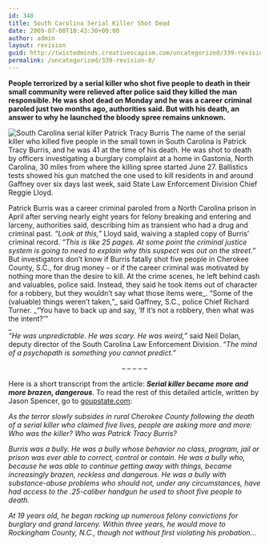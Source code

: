 ```yaml
---
id: 348
title: South Carolina Serial Killer Shot Dead
date: 2009-07-08T10:43:30+00:00
author: admin
layout: revision
guid: http://twistedminds.creativescapism.com/uncategorized/339-revision-8/
permalink: /uncategorized/339-revision-8/
---
```

<p class="dropcap-first">
  <strong>People terrorized by a serial killer who shot five people to death in their small community were relieved after police said they killed the man responsible. He was shot dead on Monday and he was a career criminal paroled just two months ago, authorities said. But with his death, an answer to why he launched the bloody spree remains unknown. </strong>
</p>

<img class="left" title="Patrick Tracy Burris mugshot" src="img/post/PatrickTracyBurris.jpg" alt="South Carolina serial killer Patrick Tracy Burris" /> The name of the serial killer who killed five people in the small town in South Carolina is Patrick Tracy Burris, and he was 41 at the time of his death. He was shot to death by officers investigating a burglary complaint at a home in Gastonia, North Carolina, 30 miles from where the killing spree started June 27. Ballistics tests showed his gun matched the one used to kill residents in and around Gaffney over six days last week, said State Law Enforcement Division Chief Reggie Lloyd.

Patrick Burris was a career criminal paroled from a North Carolina prison in April after serving nearly eight years for felony breaking and entering and larceny, authorities said, describing him as transient who had a drug and criminal past. _&#8220;Look at this,_&#8221; Lloyd said, waiving a stapled copy of Burris&#8217; criminal record. _&#8220;This is like 25 pages. At some point the criminal justice system is going to need to explain why this suspect was out on the street.&#8221;_  
But investigators don&#8217;t know if Burris fatally shot five people in Cherokee County, S.C., for drug money – or if the career criminal was motivated by nothing more than the desire to kill. At the crime scenes, he left behind cash and valuables, police said. Instead, they said he took items out of character for a robbery, but they wouldn&#8217;t say what those items were_. “Some of the (valuable) things weren&#8217;t taken,”_ said Gaffney, S.C., police Chief Richard Turner. _“You have to back up and say, ‘If it&#8217;s not a robbery, then what was the intent?&#8217;”  
_  
_&#8220;He was unpredictable. He was scary. He was weird,_&#8221; said Neil Dolan, deputy director of the South Carolina Law Enforcement Division.  _“The mind of a psychopath is something you cannot predict.”_

<p style="text-align: center;">
  &#8211; &#8211; &#8211; &#8211; &#8211;
</p>

Here is a short transcript from the article:  _**Serial killer became more and more brazen, dangerous**_. To read the rest of this detailed article, written by Jason Spencer, go to [goupstate.com](http://www.goupstate.com/article/20090708/ARTICLES/907081020/1083/ARTICLES?Title=Serial-killer-became-more-and-more-brazen-dangerous "Serial killer became more and more brazen, dangerous"):

_As the terror slowly subsides in rural Cherokee County following the death of a serial killer who claimed five lives, people are asking more and more: Who was the killer? Who was Patrick Tracy Burris?_

_Burris was a bully. He was a bully whose behavior no class, program, jail or prison was ever able to correct, control or contain. He was a bully who, because he was able to continue getting away with things, became increasingly brazen, reckless and dangerous. He was a bully with substance-abuse problems who should not, under any circumstances, have had access to the .25-caliber handgun he used to shoot five people to death._

_At 19 years old, he began racking up numerous felony convictions for burglary and grand larceny. Within three years, he would move to Rockingham County, N.C., though not without first violating his probation&#8230;_